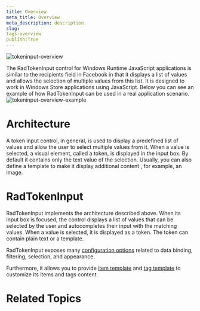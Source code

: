 ```yaml
---
title: Overview
meta_title: Overview
meta_description: description.
slug: 
tags:overview
publish:True
---
```

![tokeninput-overview](../Media/Controls\TokenInput\tokeninput-overview.png)

The RadTokenInput control for Windows Runtime JavaScript applications is similar to the recipients field in Facebook in that it displays a list of values
				and allows the selection of multiple values from this list. It is designed to work in Windows Store applications using JavaScript. Below you 
        can see an example of how RadTokenInput can be used in a real application scenario.
			![tokeninput-overview-example](../Media/Controls\TokenInput\tokeninput-overview-example.png)

# Architecture

A token input control, in general, is used to display a predefined list of values and allow the user to select multiple values from it. When a value
					is selected, a visual element, called a token, is displayed in the input box. By default it contains only the text value of the selection. Usually, you can
					also define a template to make it display additional content , for example, an image.
				

# RadTokenInput

RadTokenInput implements the architecture described above. When its input box is focused, the control displays a list of values that can be selected
					by the user and autocompletes their input with the matching values. When a value is selected, it is displayed as a token. The token can contain plain text
					or a template.
				

RadTokenInput exposes many [configuration options](b7757db2-984a-43ba-8c74-efb8e613ed85) related to data binding, filtering,
					selection, and appearance.
				

Furthermore, it allows you to provide [item template](4c5db45e-de1f-401e-a79e-aceae48f54e5) and
					[tag template](17f87026-ae80-46e2-b792-8a35ccdfdf29) to customize its items and tags content.
				

# Related Topics
